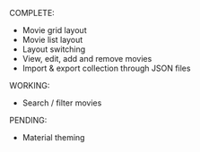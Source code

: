 COMPLETE:
* Movie grid layout
* Movie list layout
* Layout switching
* View, edit, add and remove movies
* Import & export collection through JSON files

WORKING:
* Search / filter movies

PENDING:
* Material theming
